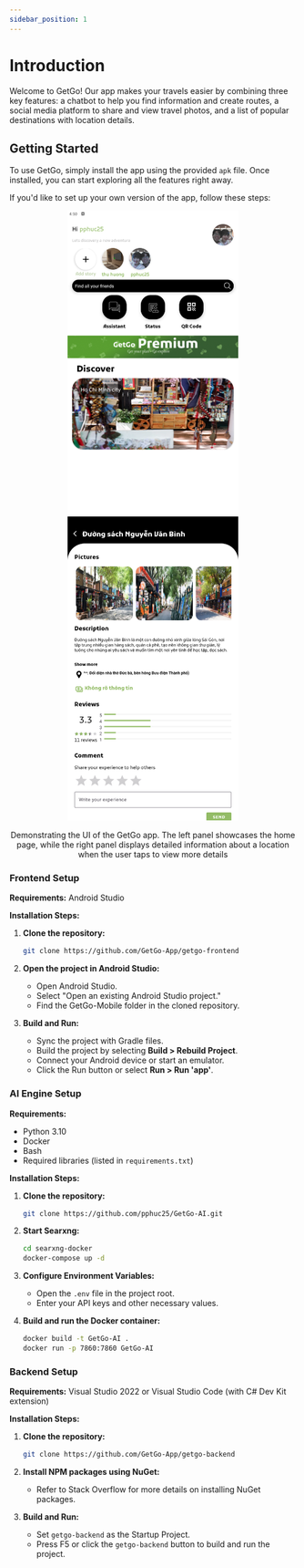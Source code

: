 ```yaml
---
sidebar_position: 1
---
```


# Introduction

Welcome to GetGo! Our app makes your travels easier by combining three key features: a chatbot to help you find information and create routes, a social media platform to share and view travel photos, and a list of popular destinations with location details.

## Getting Started

To use GetGo, simply install the app using the provided `apk` file. Once installed, you can start exploring all the features right away.

If you'd like to set up your own version of the app, follow these steps:


<div align="center">
  <img src="img/home.png" width="300" alt="Image 2" />
  <img src="img/detailed_location.png" width="300" alt="Image 1" />
  <p align="center">Demonstrating the UI of the GetGo app. The left panel showcases the home page, while the right panel displays detailed information about a location when the user taps to view more details</p>
</div>



### Frontend Setup

**Requirements:** Android Studio

**Installation Steps:**

1. **Clone the repository:**

   ```bash
   git clone https://github.com/GetGo-App/getgo-frontend
   ```

2. **Open the project in Android Studio:**

   - Open Android Studio.
   - Select "Open an existing Android Studio project."
   - Find the GetGo-Mobile folder in the cloned repository.

3. **Build and Run:**

   - Sync the project with Gradle files.
   - Build the project by selecting **Build > Rebuild Project**.
   - Connect your Android device or start an emulator.
   - Click the Run button or select **Run > Run 'app'**.

### AI Engine Setup

**Requirements:**

- Python 3.10
- Docker
- Bash
- Required libraries (listed in `requirements.txt`)

**Installation Steps:**

1. **Clone the repository:**

   ```bash
   git clone https://github.com/pphuc25/GetGo-AI.git
   ```

2. **Start Searxng:**

   ```bash
   cd searxng-docker
   docker-compose up -d
   ```

3. **Configure Environment Variables:**

   - Open the `.env` file in the project root.
   - Enter your API keys and other necessary values.

4. **Build and run the Docker container:**

   ```bash
   docker build -t GetGo-AI .
   docker run -p 7860:7860 GetGo-AI
   ```

### Backend Setup

**Requirements:** Visual Studio 2022 or Visual Studio Code (with C# Dev Kit extension)

**Installation Steps:**

1. **Clone the repository:**

   ```bash
   git clone https://github.com/GetGo-App/getgo-backend
   ```

2. **Install NPM packages using NuGet:**

   - Refer to Stack Overflow for more details on installing NuGet packages.

3. **Build and Run:**

   - Set `getgo-backend` as the Startup Project.
   - Press F5 or click the `getgo-backend` button to build and run the project.
